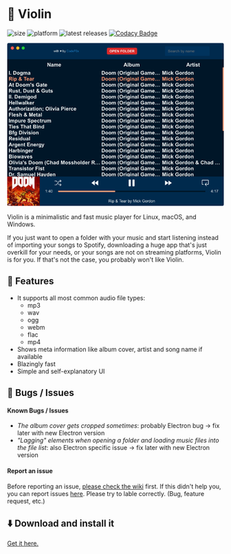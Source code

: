 # 🎼 Violin

![size](https://img.shields.io/badge/application%20size:-~55%20--%20132%20MB-yellowgreen.svg) ![platform](https://img.shields.io/badge/runs%20on%3A-windows%20|%20linux%20|%20osx-blue.svg) ![latest releases](https://img.shields.io/github/release-date/CodeF0x/violin.svg?label=latest%20release%3A) [![Codacy Badge](https://api.codacy.com/project/badge/Grade/7549990eb1954df9858c27b21bf0f8ed)](https://www.codacy.com/app/CodeF0x/violin?utm_source=github.com&utm_medium=referral&utm_content=CodeF0x/violin&utm_campaign=Badge_Grade)

![screenshot](docs/assets/screenshot.png)

Violin is a minimalistic and fast music player for Linux, macOS, and Windows.

If you just want to open a folder with your music and start listening instead of importing your songs to Spotify, downloading a huge app that's just overkill for your needs, or your songs are not on streaming platforms, Violin is for you. If that's not the case, you probably won't like Violin.

## 📓 Features

- It supports all most common audio file types:
  - mp3
  - wav
  - ogg
  - webm
  - flac
  - mp4
- Shows meta information like album cover, artist and song name if available
- Blazingly fast
- Simple and self-explanatory UI

## 🐛 Bugs / Issues

#### Known Bugs / Issues

- _The album cover gets cropped sometimes_: probably Electron bug -> fix later with new Electron version
- _"Lagging" elements when opening a folder and loading music files into the file list_: also Electron specific issue -> fix later with new Electron version

#### Report an issue

Before reporting an issue, [please check the wiki](https://github.com/CodeF0x/violin/wiki) first. If this didn't help you, you can report issues [here](https://github.com/CodeFox/violin/issues). Please try to lable correctly. (Bug, feature request, etc.)

## ⬇️ Download and install it

[Get it here.](https://github.com/CodeF0x/violin/releases)
